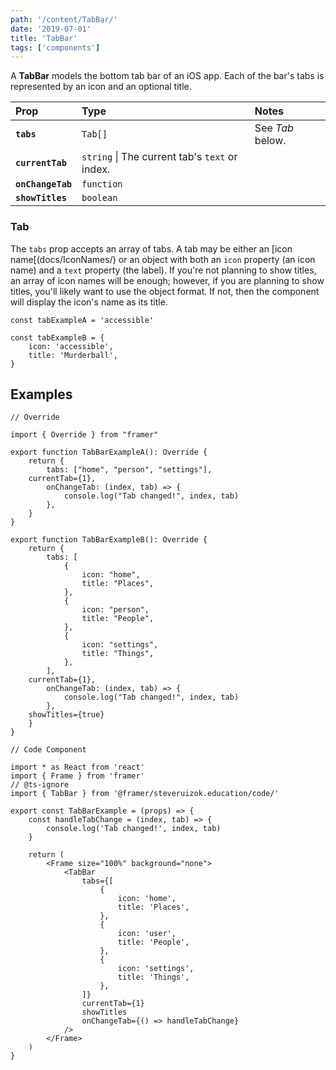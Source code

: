 ```yaml
---
path: '/content/TabBar/'
date: '2019-07-01'
title: 'TabBar'
tags: ['components']
---
```


A **TabBar** models the bottom tab bar of an iOS app. Each of the bar's tabs is
represented by an icon and an optional title.

| Prop              | Type                                           | Notes            |
| :---------------- | :--------------------------------------------- | :--------------- |
| **`tabs`**        | `Tab[]`                                        | See _Tab_ below. |
| **`currentTab`**  | `string` \| The current tab's `text` or index. |
| **`onChangeTab`** | `function`                                     |                  |
| **`showTitles`**  | `boolean`                                      |                  |

### Tab

The `tabs` prop accepts an array of tabs. A tab may be either an [icon
name[(docs/IconNames/) or an object with both an `icon` property (an icon name)
and a `text` property (the label). If you're not planning to show titles, an
array of icon names will be enough; however, if you are planning to show titles,
you'll likely want to use the object format. If not, then the component will
display the icon's name as its title.

```tsx
const tabExampleA = 'accessible'

const tabExampleB = {
	icon: 'accessible',
	title: 'Murderball',
}
```

## Examples

```tsx
// Override

import { Override } from "framer"

export function TabBarExampleA(): Override {
	return {
		tabs: ["home", "person", "settings"],
    currentTab={1},
		onChangeTab: (index, tab) => {
			console.log("Tab changed!", index, tab)
		},
	}
}

export function TabBarExampleB(): Override {
	return {
		tabs: [
			{
				icon: "home",
				title: "Places",
			},
			{
				icon: "person",
				title: "People",
			},
			{
				icon: "settings",
				title: "Things",
			},
		],
    currentTab={1},
		onChangeTab: (index, tab) => {
			console.log("Tab changed!", index, tab)
		},
    showTitles={true}
	}
}
```

```tsx
// Code Component

import * as React from 'react'
import { Frame } from 'framer'
// @ts-ignore
import { TabBar } from '@framer/steveruizok.education/code/'

export const TabBarExample = (props) => {
	const handleTabChange = (index, tab) => {
		console.log('Tab changed!', index, tab)
	}

	return (
		<Frame size="100%" background="none">
			<TabBar
				tabs={[
					{
						icon: 'home',
						title: 'Places',
					},
					{
						icon: 'user',
						title: 'People',
					},
					{
						icon: 'settings',
						title: 'Things',
					},
				]}
				currentTab={1}
				showTitles
				onChangeTab={() => handleTabChange}
			/>
		</Frame>
	)
}
```
